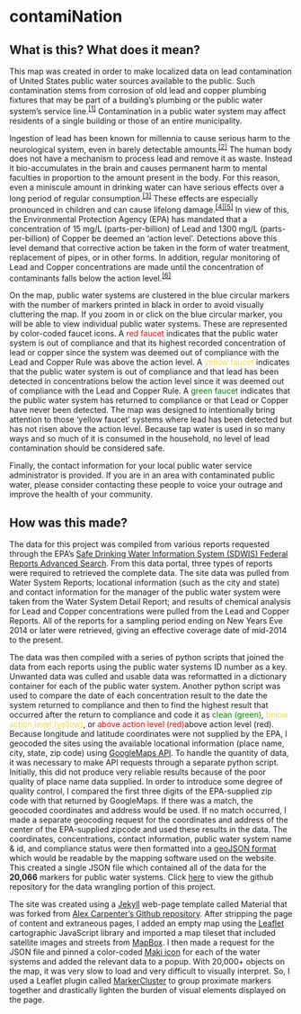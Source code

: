 # contamiNation


## What is this? What does it mean?

This map was created in order to make localized data on lead contamination of United States public water sources available to the public. Such contamination stems from corrosion of old lead and copper plumbing fixtures that may be part of a building’s plumbing or the public water system’s service line.<sup>[[1]](https://www.epa.gov/lead/protect-your-family-exposures-lead#water)</sup> Contamination in a public water system may affect residents of a single building or those of an entire municipality.

Ingestion of lead has been known for millennia to cause serious harm to the neurological system, even in barely detectable amounts.<sup>[[2]](https://www.karger.com/Article/FullText/98100)</sup> The human body does not have a mechanism to process lead and remove it as waste. Instead it bio-accumulates in the brain and causes permanent harm to mental faculties in proportion to the amount present in the body. For this reason, even a miniscule amount in drinking water can have serious effects over a long period of regular consumption.<sup>[[3]](https://www.ncbi.nlm.nih.gov/pmc/articles/PMC1497727/pdf/16134575.pdf)</sup> These effects are especially pronounced in children and can cause lifelong damage.<sup>[[4]](https://www.epa.gov/lead/learn-about-lead#effects)</sup><sup>[[5]](https://www.cdc.gov/nceh/lead/ACCLPP/Lead_Levels_in_Children_Fact_Sheet.pdf)</sup> In view of this, the Environmental Protection Agency (EPA) has mandated that a concentration of 15 mg/L (parts-per-billion) of Lead and 1300 mg/L (parts-per-billion) of Copper be deemed an ‘action level’. Detections above this level demand that corrective action be taken in the form of water treatment, replacement of pipes, or in other forms. In addition, regular monitoring of Lead and Copper concentrations are made until the concentration of contaminants falls below the action level.<sup>[[6]](https://www.epa.gov/dwreginfo/lead-and-copper-rule)</sup>

On the map, public water systems are clustered in the blue circular markers with the number of markers printed in black in order to avoid visually cluttering the map. If you zoom in or click on the blue circular marker, you will be able to view individual public water systems. These are represented by color-coded faucet icons. A <span style="color:red"> red faucet</span> indicates that the public water system is out of compliance and that its highest recorded concentration of lead or copper since the system was deemed out of compliance with the Lead and Copper Rule was above the action level. A <span style="color:#f4d742">yellow faucet</span> indicates that the public water system is out of compliance and that lead has been detected in concentrations below the action level since it was deemed out of compliance with the Lead and Copper Rule. A <span style="color:green">green faucet</span> indicates that the public water system has returned to compliance or that Lead or Copper have never been detected. The map was designed to intentionally bring attention to those ‘yellow faucet’ systems where lead has been detected but has not risen above the action level. Because tap water is used in so many ways and so much of it is consumed in the household, no level of lead contamination should be considered safe.

Finally, the contact information for your local public water service administrator is provided. If you are in an area with contaminated public water, please consider contacting these people to voice your outrage and improve the health of your community.
 
 

## How was this made?

The data for this project was compiled from various reports requested through the EPA’s [Safe Drinking Water Information System (SDWIS) Federal Reports Advanced Search](https://ofmpub.epa.gov/apex/sfdw/f?p=108:1:::NO::P1_REPORT:WS).  From this data portal, three types of reports were required to retrieved the complete data. The site data was pulled from Water System Reports; locational information (such as the city and state) and contact information for the manager of the public water system were taken from the Water System Detail Report; and results of chemical analysis for Lead and Copper concentrations were pulled from the Lead and Copper Reports. All of the reports for a sampling period ending on New Years Eve 2014 or later were retrieved, giving an effective coverage date of mid-2014 to the present. 

The data was then compiled with a series of python scripts that joined the data from each reports using the public water systems ID number as a key. Unwanted data was culled and usable data was reformatted in a dictionary container for each of the public water system. Another python script was used to compare the date of each concentration result to the date the system returned to compliance and then to find the highest result that occurred after the return to compliance and code it as <span style="color:green">clean (green)</span>, <span style="color:#f4d742">below action level (yellow)</span>, or <span style="color:red">above action level (red)</span>above action level (red). Because longitude and latitude coordinates were not supplied by the EPA, I geocoded the sites using the available locational information (place name, city, state, zip code) using [GoogleMaps API](https://developers.google.com/maps/). To handle the quantity of data, it was necessary to make API requests through a separate python script. Initially, this did not produce very reliable results because of the poor quality of place name data supplied. In order to introduce some degree of quality control, I compared the first three digits of the EPA-supplied zip code with that returned by GoogleMaps. If there was a match, the geocoded coordinates and address would be used. If no match occurred, I made a separate geocoding request for the coordinates and address of the center of the EPA-supplied zipcode and used these results in the data. The coordinates, concentrations, contact information, public water system name & id, and compliance status were then formatted into a [geoJSON format](http://geojson.org/) which would be readable by the mapping software used on the website. This created a single JSON file which contained all of the data for the **20,066** markers for public water systems. Click [here](https://github.com/etoole/contamiNation) to view the github repository for the data wrangling portion of this project.

The site was created using a [Jekyll](https://jekyllrb.com/) web-page template called Material that was forked from [Alex Carpenter’s Github repository](https://github.com/alexcarpenter/material-jekyll-theme). After stripping the page of content and extraneous pages, I added an empty map using the [Leaflet](http://leafletjs.com/) cartographic JavaScript library and imported a map tileset that included satellite images and streets from [MapBox](https://www.mapbox.com/). I then made a request for the JSON file and pinned a color-coded [Maki icon](https://www.mapbox.com/maki-icons/) for each of the water systems and added the relevant data to a popup. With 20,000+ objects on the map, it was very slow to load and very difficult to visually interpret. So, I used a Leaflet plugin called [MarkerCluster](https://github.com/Leaflet/Leaflet.markercluster) to group proximate markers together and drastically lighten the burden of visual elements displayed on the page. 
